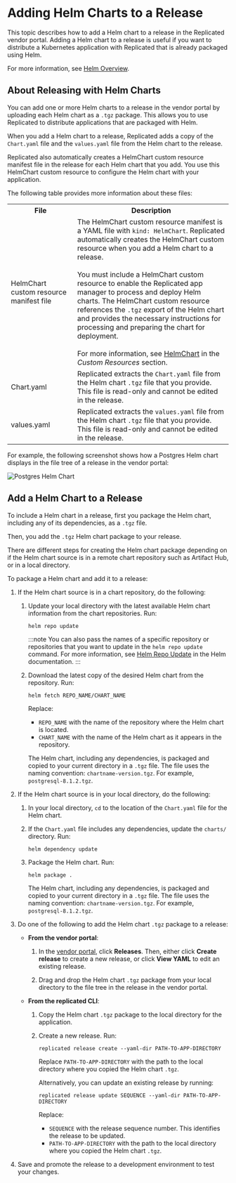 # Adding Helm Charts to a Release

This topic describes how to add a Helm chart to a release in the Replicated vendor portal. Adding a Helm chart to a release is useful if you want to distribute a Kubernetes application with Replicated that is already packaged using Helm.

For more information, see [Helm Overview](helm-overview).

## About Releasing with Helm Charts

You can add one or more Helm charts to a release in the vendor portal by uploading each Helm chart as a `.tgz` package. This allows you to use Replicated to distribute applications that are packaged with Helm.

When you add a Helm chart to a release, Replicated adds a copy of the `Chart.yaml` file and the `values.yaml` file from the Helm chart to the release.

Replicated also automatically creates a HelmChart custom resource manifest file in the release for each Helm chart that you add. You use this HelmChart custom resource to configure the Helm chart with your application.

The following table provides more information about these files:

<table>
<tr>
  <th width="30%">File</th>
  <th>Description</th>
</tr>
<tr>
  <td>HelmChart custom resource manifest file</td>
  <td>The HelmChart custom resource manifest is a YAML file with <code>kind: HelmChart</code>. Replicated automatically creates the HelmChart custom resource when you add a Helm chart to a release.
  <br/>
  <br/>
  You must include a HelmChart custom resource to enable the Replicated app manager to process and deploy Helm charts. The HelmChart custom resource references the <code>.tgz</code> export of the Helm chart and provides the necessary instructions for processing and preparing the chart for deployment.
  <br/>
  <br/>
  For more information, see <a href="../reference/custom-resource-helmchart">HelmChart</a> in the <em>Custom Resources</em> section.</td>
</tr>
<tr>
  <td>Chart.yaml</td>
  <td>Replicated extracts the <code>Chart.yaml</code> file from the Helm chart <code>.tgz</code> file that you provide. This file is read-only and cannot be edited in the release.</td>
</tr>
<tr>
  <td>values.yaml</td>
  <td>Replicated extracts the <code>values.yaml</code> file from the Helm chart <code>.tgz</code> file that you provide. This file is read-only and cannot be edited in the release.</td>
</tr>
</table>

For example, the following screenshot shows how a Postgres Helm chart displays in the file tree of a release in the vendor portal:

![Postgres Helm Chart](/images/postgres-helm-chart.png)

## Add a Helm Chart to a Release

To include a Helm chart in a release, first you package the Helm chart, including any of its dependencies, as a `.tgz` file.

Then, you add the `.tgz` Helm chart package to your release.

There are different steps for creating the Helm chart package depending on if the Helm chart source is in a remote chart repository such as Artifact Hub, or in a local directory.

To package a Helm chart and add it to a release:

1. If the Helm chart source is in a chart repository, do the following:

   1. Update your local directory with the latest available Helm chart information from the chart repositories. Run:

      ```
      helm repo update
      ```
      :::note
      You can also pass the names of a specific repository or repositories that you want to update in the `helm repo update` command. For more information, see [Helm Repo Update](https://helm.sh/docs/helm/helm_repo_update/) in the Helm documentation.
      :::
   1. Download the latest copy of the desired Helm chart from the repository. Run:

      ```
      helm fetch REPO_NAME/CHART_NAME
      ```
      Replace:
      * `REPO_NAME` with the name of the repository where the Helm chart is located.
      * `CHART_NAME` with the name of the Helm chart as it appears in the repository.

      The Helm chart, including any dependencies, is packaged and copied to your current directory in a `.tgz` file. The file uses the naming convention: `chartname-version.tgz`. For example, `postgresql-8.1.2.tgz`.

1. If the Helm chart source is in your local directory, do the following:

   1. In your local directory, `cd` to the location of the `Chart.yaml` file for the Helm chart.

   1. If the `Chart.yaml` file includes any dependencies, update the `charts/` directory. Run:

      ```
      helm dependency update
      ```
   1. Package the Helm chart. Run:

      ```
      helm package .
      ```

      The Helm chart, including any dependencies, is packaged and copied to your current directory in a `.tgz` file. The file uses the naming convention: `chartname-version.tgz`. For example, `postgresql-8.1.2.tgz`.

1. Do one of the following to add the Helm chart `.tgz` package to a release:
   * **From the vendor portal**:

      1. In the [vendor portal](https://vendor.replicated.com), click **Releases**. Then, either click **Create release** to create a new release, or click **View YAML** to edit an existing release.

      1. Drag and drop the Helm chart `.tgz` package from your local directory to the file tree in the release in the vendor portal.

   * **From the replicated CLI**:

      1. Copy the Helm chart `.tgz` package to the local directory for the application.

      1. Create a new release. Run:

          ```
          replicated release create --yaml-dir PATH-TO-APP-DIRECTORY
          ```
          Replace `PATH-TO-APP-DIRECTORY` with the path to the local directory where you copied the Helm chart `.tgz`.

          Alternatively, you can update an existing release by running:

          ```
          replicated release update SEQUENCE --yaml-dir PATH-TO-APP-DIRECTORY
          ```
          Replace:
          * `SEQUENCE` with the release sequence number. This identifies the release to be updated.
          * `PATH-TO-APP-DIRECTORY` with the path to the local directory where you copied the Helm chart `.tgz`.     

1. Save and promote the release to a development environment to test your changes.
